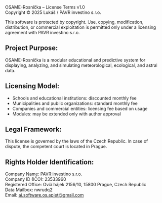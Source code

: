 OSAME-Rosnička – License Terms v1.0  
Copyright © 2025 Lukáš / PAVR investino s.r.o.

This software is protected by copyright. Use, copying, modification, distribution, or commercial exploitation is permitted only under a licensing agreement with PAVR investino s.r.o.

## Project Purpose:
OSAME-Rosnička is a modular educational and predictive system for displaying, analyzing, and simulating meteorological, ecological, and astral data.

## Licensing Model:
- Schools and educational institutions: discounted monthly fee
- Municipalities and public organizations: standard monthly fee
- Companies and commercial entities: licensing fee based on usage
- Modules: may be extended only with author approval

## Legal Framework:
This license is governed by the laws of the Czech Republic. In case of dispute, the competent court is located in Prague.

## Rights Holder Identification:
Company Name: PAVR investino s.r.o.  
Company ID (IČO): 23533960  
Registered Office: Ovčí hájek 2156/10, 15800 Prague, Czech Republic  
Data Mailbox: nwrudq2  
Email: ai.software.os.aplet@gmail.com
